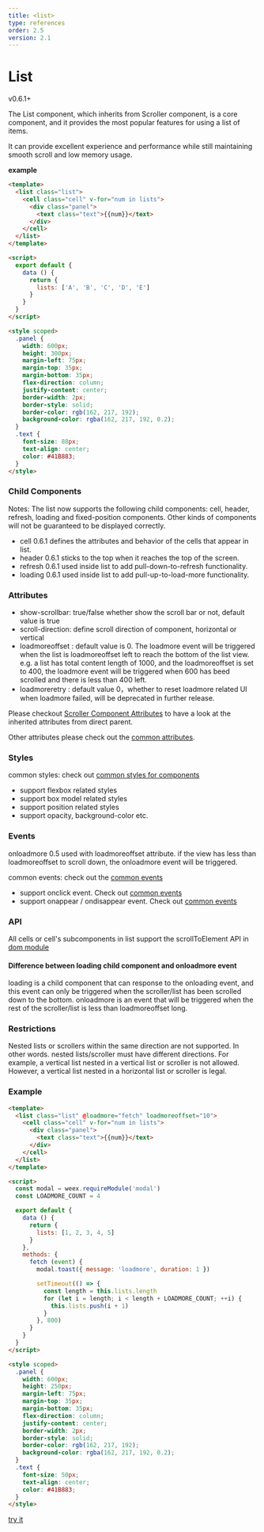 ```yaml
---
title: <list>
type: references
order: 2.5
version: 2.1
---
```


# List

<span class="weex-version">v0.6.1+</span>

The List component, which inherits from Scroller component, is a core component, and it provides the most popular features for using a list of items.

It can provide excellent experience and performance while still maintaining smooth scroll and low memory usage.

**example**

```html
<template>
  <list class="list">
    <cell class="cell" v-for="num in lists">
      <div class="panel">
        <text class="text">{{num}}</text>
      </div>
    </cell>
  </list>
</template>

<script>
  export default {
    data () {
      return {
        lists: ['A', 'B', 'C', 'D', 'E']
      }
    }
  }
</script>

<style scoped>
  .panel {
    width: 600px;
    height: 300px;
    margin-left: 75px;
    margin-top: 35px;
    margin-bottom: 35px;
    flex-direction: column;
    justify-content: center;
    border-width: 2px;
    border-style: solid;
    border-color: rgb(162, 217, 192);
    background-color: rgba(162, 217, 192, 0.2);
  }
  .text {
    font-size: 88px;
    text-align: center;
    color: #41B883;
  }
</style>
```

### Child Components

Notes: The list now supports the following child components: cell, header, refresh, loading and fixed-position components. Other kinds of components will not be guaranteed to be displayed correctly.

* cell 0.6.1 defines the attributes and behavior of the cells that appear in list. 
* header 0.6.1 sticks to the top when it reaches the top of the screen.
* refresh 0.6.1 used inside list to add pull-down-to-refresh functionality.
* loading 0.6.1 used inside list to add pull-up-to-load-more functionality.


### Attributes

* show-scrollbar: true/false whether show the scroll bar or not, default value is true
* scroll-direction: <string> define scroll direction of component, horizontal or vertical
* loadmoreoffset : <number> default value is 0. The loadmore event will be triggered when the list is loadmoreoffset left to reach the bottom of the list view. e.g. a list has total content length of 1000, and the loadmoreoffset is set to 400, the loadmore event will be triggered when 600 has beed scrolled and there is less than 400 left.
* loadmoreretry : <number> default value 0，whether to reset loadmore related UI when loadmore failed, will be deprecated in further release.

Please checkout [Scroller Component Attributes](./scroller.html) to have a look at the inherited attributes from direct parent.

Other attributes please check out the [common attributes](../common-attrs.html).

### Styles

common styles: check out [common styles for components](../common-style.html)

* support flexbox related styles
* support box model related styles
* support position related styles
* support opacity, background-color etc.

### Events

onloadmore  0.5 used with loadmoreoffset attribute. if the view has less than loadmoreoffset to scroll down, the onloadmore event will be triggered.

common events: check out the [common events](../common-event.html)

* support onclick event. Check out [common events](../common-event.html)
* support onappear / ondisappear event. Check out [common events](../common-event.html)


### API

All cells or cell's subcomponents in list support the scrollToElement API in [dom module](../modules/dom.html)

#### Difference between loading child component and onloadmore event

loading is a child component that can response to the onloading  event, and this event can only be triggered when the  scroller/list has been scrolled down to the bottom.
onloadmore is an event that will be triggered when the rest of the scroller/list is less than loadmoreoffset long.

### Restrictions

Nested lists or scrollers within the same direction are not supported. In other words. nested lists/scroller must have different directions.
For example, a vertical list nested in a vertical list or scroller is not allowed. However, a vertical list nested in a horizontal list or scroller is legal.

### Example

```html
<template>
  <list class="list" @loadmore="fetch" loadmoreoffset="10">
    <cell class="cell" v-for="num in lists">
      <div class="panel">
        <text class="text">{{num}}</text>
      </div>
    </cell>
  </list>
</template>

<script>
  const modal = weex.requireModule('modal')
  const LOADMORE_COUNT = 4

  export default {
    data () {
      return {
        lists: [1, 2, 3, 4, 5]
      }
    },
    methods: {
      fetch (event) {
        modal.toast({ message: 'loadmore', duration: 1 })

        setTimeout(() => {
          const length = this.lists.length
          for (let i = length; i < length + LOADMORE_COUNT; ++i) {
            this.lists.push(i + 1)
          }
        }, 800)
      }
    }
  }
</script>

<style scoped>
  .panel {
    width: 600px;
    height: 250px;
    margin-left: 75px;
    margin-top: 35px;
    margin-bottom: 35px;
    flex-direction: column;
    justify-content: center;
    border-width: 2px;
    border-style: solid;
    border-color: rgb(162, 217, 192);
    background-color: rgba(162, 217, 192, 0.2);
  }
  .text {
    font-size: 50px;
    text-align: center;
    color: #41B883;
  }
</style>
```

[try it](../../examples/list.html)